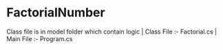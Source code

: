 # FactorialNumber
Class file is in model folder which contain logic |  Class File :- Factorial.cs | Main File :- Program.cs
